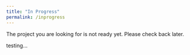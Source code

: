 ```yaml
---
title: "In Progress"
permalink: /inprogress
---
```


The project you are looking for is not ready yet. Please check back later.

testing...
